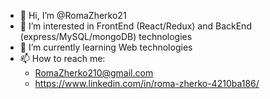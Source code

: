 - 👋 Hi, I’m @RomaZherko21
- 👀 I’m interested in FrontEnd (React/Redux) and BackEnd (express/MySQL/mongoDB) technologies
- 🌱 I’m currently learning Web technologies
- 📫 How to reach me: 
  - RomaZherko210@gmail.com
  - https://www.linkedin.com/in/roma-zherko-4210ba186/ 
